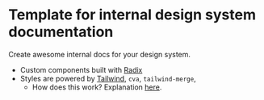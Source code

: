 # Template for internal design system documentation

Create awesome internal docs for your design system.

- Custom components built with [Radix](https://www.radix-ui.com/)
- Styles are powered by [Tailwind](https://tailwindcss.com/), `cva`, `tailwind-merge`,
  - How does this work? Explanation [here](https://x.com/matthewbf88/status/1717969284708929928?s=20).
